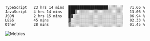 <!--START_SECTION:waka-->

```text
TypeScript   23 hrs 14 mins  ██████████████████░░░░░░░   71.66 %
JavaScript   4 hrs 14 mins   ███▒░░░░░░░░░░░░░░░░░░░░░   13.06 %
JSON         2 hrs 15 mins   █▓░░░░░░░░░░░░░░░░░░░░░░░   06.94 %
LESS         45 mins         ▓░░░░░░░░░░░░░░░░░░░░░░░░   02.33 %
Other        28 mins         ▒░░░░░░░░░░░░░░░░░░░░░░░░   01.45 %
```

<!--END_SECTION:waka-->

![Metrics](https://metrics.lecoq.io/TachibanaKimika?template=classic&base.activity=0&base.community=0&base.repositories=0&languages=1&isocalendar=1&isocalendar.duration=half-year&languages.limit=8&languages.sections=most-used&languages.colors=github&languages.threshold=0%25&languages.indepth=false&languages.recent.load=300&languages.recent.days=14&config.timezone=Asia%2FShanghai)
